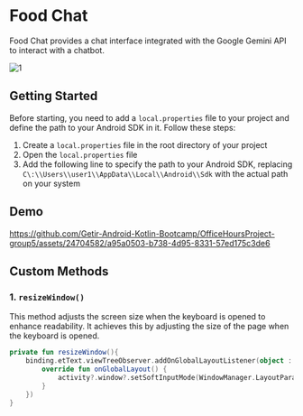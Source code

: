 # Food Chat

Food Chat provides a chat interface integrated with the Google Gemini API to interact with a chatbot.

![1](https://github.com/Getir-Android-Kotlin-Bootcamp/OfficeHoursProject-group5/assets/24704582/eb77abcf-de39-4367-9443-ee2d0deed110)


## Getting Started

Before starting, you need to add a `local.properties` file to your project and define the path to your Android SDK in it. Follow these steps:

1. Create a `local.properties` file in the root directory of your project 
2. Open the `local.properties` file
3. Add the following line to specify the path to your Android SDK, replacing `C\:\\Users\\user1\\AppData\\Local\\Android\\Sdk` with the actual path on your system

## Demo



https://github.com/Getir-Android-Kotlin-Bootcamp/OfficeHoursProject-group5/assets/24704582/a95a0503-b738-4d95-8331-57ed175c3de6

## Custom Methods

### 1. `resizeWindow()`

This method adjusts the screen size when the keyboard is opened to enhance readability. It achieves this by adjusting the size of the page when the keyboard is opened.

```kotlin
private fun resizeWindow(){
    binding.etText.viewTreeObserver.addOnGlobalLayoutListener(object : ViewTreeObserver.OnGlobalLayoutListener {
        override fun onGlobalLayout() {
            activity?.window?.setSoftInputMode(WindowManager.LayoutParams.SOFT_INPUT_ADJUST_PAN)
        }
    })
}





